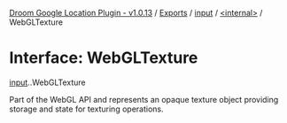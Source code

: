 [Droom Google Location Plugin - v1.0.13](../README.md) / [Exports](../modules.md) / [input](../modules/input.md) / [<internal\>](../modules/input._internal_.md) / WebGLTexture

# Interface: WebGLTexture

[input](../modules/input.md).[<internal>](../modules/input._internal_.md).WebGLTexture

Part of the WebGL API and represents an opaque texture object providing storage and state for texturing operations.
